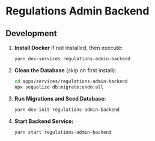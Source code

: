 # Regulations Admin Backend

## Development

1. **Install Docker** if not installed, then execute:

   ```bash
   yarn dev-services regulations-admin-backend
   ```

2. **Clean the Database** (skip on first install):

   ```bash
   cd apps/services/regulations-admin-backend
   npx sequelize db:migrate:undo:all
   ```

3. **Run Migrations and Seed Database:**

   ```bash
   yarn dev-init regulations-admin-backend
   ```

4. **Start Backend Service:**

   ```bash
   yarn start regulations-admin-backend
   ```


